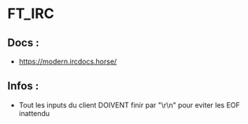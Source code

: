 # FT_IRC

## Docs :
 - https://modern.ircdocs.horse/

## Infos :
 - Tout les inputs du client DOIVENT finir par "\r\n" pour eviter les EOF inattendu

